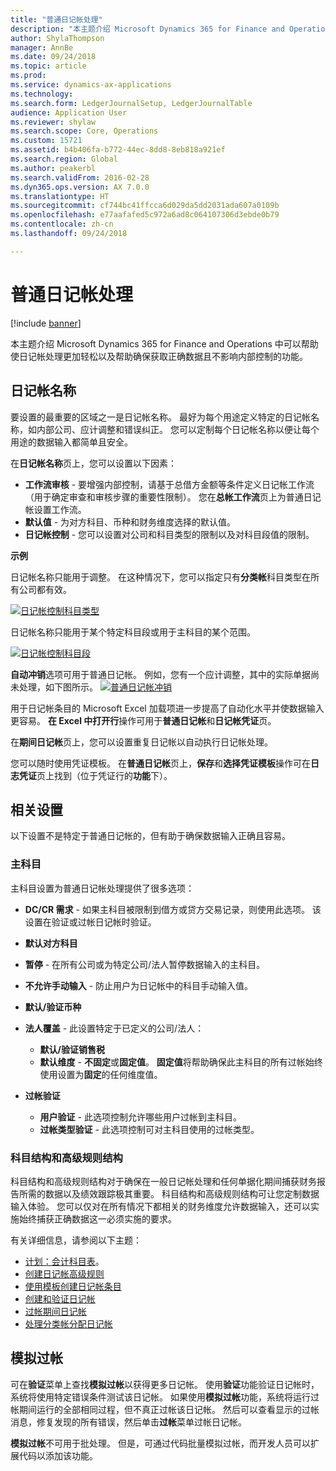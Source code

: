 ```yaml
---
title: "普通日记帐处理"
description: "本主题介绍 Microsoft Dynamics 365 for Finance and Operations 中可以帮助使日记帐处理更加轻松以及帮助确保获取正确数据且不影响内部控制的功能。"
author: ShylaThompson
manager: AnnBe
ms.date: 09/24/2018
ms.topic: article
ms.prod: 
ms.service: dynamics-ax-applications
ms.technology: 
ms.search.form: LedgerJournalSetup, LedgerJournalTable
audience: Application User
ms.reviewer: shylaw
ms.search.scope: Core, Operations
ms.custom: 15721
ms.assetid: b4b406fa-b772-44ec-8dd8-8eb818a921ef
ms.search.region: Global
ms.author: peakerbl
ms.search.validFrom: 2016-02-28
ms.dyn365.ops.version: AX 7.0.0
ms.translationtype: HT
ms.sourcegitcommit: cf744bc41ffcca6d029da5dd2031ada607a0109b
ms.openlocfilehash: e77aafafed5c972a6ad8c064107306d3ebde0b79
ms.contentlocale: zh-cn
ms.lasthandoff: 09/24/2018

---
```


# <a name="general-journal-processing"></a>普通日记帐处理

[!include [banner](../includes/banner.md)]

本主题介绍 Microsoft Dynamics 365 for Finance and Operations 中可以帮助使日记帐处理更加轻松以及帮助确保获取正确数据且不影响内部控制的功能。  

## <a name="journal-names"></a>日记帐名称

要设置的最重要的区域之一是日记帐名称。 最好为每个用途定义特定的日记帐名称，如内部公司、应计调整和错误纠正。 您可以定制每个日记帐名称以便让每个用途的数据输入都简单且安全。 

在**日记帐名称**页上，您可以设置以下因素：

-   **工作流审核** - 要增强内部控制，请基于总借方金额等条件定义日记帐工作流（用于确定审查和审核步骤的重要性限制）。 您在**总帐工作流**页上为普通日记帐设置工作流。
-   **默认值** - 为对方科目、币种和财务维度选择的默认值。
-   **日记帐控制** - 您可以设置对公司和科目类型的限制以及对科目段值的限制。 

**示例**

日记帐名称只能用于调整。 在这种情况下，您可以指定只有**分类帐**科目类型在所有公司都有效。 

[![日记帐控制科目类型](./media/journal-control-account-types1.png)](./media/journal-control-account-types1.png)

日记帐名称只能用于某个特定科目段或用于主科目的某个范围。 

[![日记帐控制科目段](./media/journal-control-segment1.png)](./media/journal-control-segment1.png)

**自动冲销**选项可用于普通日记帐。 例如，您有一个应计调整，其中的实际单据尚未处理，如下图所示。
[![普通日记帐冲销](./media/general-journal-reversing1.png)](./media/general-journal-reversing1.png) 

用于日记帐条目的 Microsoft Excel 加载项进一步提高了自动化水平并使数据输入更容易。 **在 Excel 中打开行**操作可用于**普通日记帐**和**日记帐凭证**页。 

在**期间日记帐**页上，您可以设置重复日记帐以自动执行日记帐处理。 

您可以随时使用凭证模板。 在**普通日记帐**页上，**保存**和**选择凭证模板**操作可在**日志凭证**页上找到（位于凭证行的**功能**下）。

## <a name="related-setup"></a>相关设置
以下设置不是特定于普通日记帐的，但有助于确保数据输入正确且容易。

### <a name="main-account"></a>主科目

主科目设置为普通日记帐处理提供了很多选项：

-   **DC/CR 需求** - 如果主科目被限制到借方或贷方交易记录，则使用此选项。 该设置在验证或过帐日记帐时验证。

-   **默认对方科目**
-   **暂停** - 在所有公司或为特定公司/法人暂停数据输入的主科目。
-   **不允许手动输入** - 防止用户为日记帐中的科目手动输入值。
-   **默认/验证币种**
-   **法人覆盖** - 此设置特定于已定义的公司/法人：
    -   **默认/验证销售税**
    -   **默认维度** - **不固定**或**固定值**。 **固定值**将帮助确保此主科目的所有过帐始终使用设置为**固定**的任何维度值。
-   **过帐验证**
    -   **用户验证** - 此选项控制允许哪些用户过帐到主科目。
    -   **过帐类型验证** - 此选项控制可对主科目使用的过帐类型。

### <a name="accounting-structures-and-advanced-rules-structures"></a>科目结构和高级规则结构

科目结构和高级规则结构对于确保在一般日记帐处理和任何单据化期间捕获财务报告所需的数据以及绩效跟踪极其重要。 科目结构和高级规则结构可让您定制数据输入体验。 您可以仅对在所有情况下都相关的财务维度允许数据输入，还可以实施始终捕获正确数据这一必须实施的要求。

有关详细信息，请参阅以下主题：
- [计划：会计科目表](plan-chart-of-accounts.md)。 
- [创建日记帐高级规则](tasks/create-advanced-rules-journals.md)
- [使用模板创建日记帐条目](tasks/create-journal-entry-template.md)
- [创建和验证日记帐](tasks/create-validate-journals.md)
- [过帐期间日记帐](tasks/post-periodic-journals.md)
- [处理分类帐分配日记帐](tasks/process-ledger-allocation-journal.md)

## <a name="simulate-posting"></a>模拟过帐
可在**验证**菜单上查找**模拟过帐**以获得更多日记帐。 使用**验证**功能验证日记帐时，系统将使用特定错误条件测试该日记帐。 如果使用**模拟过帐**功能，系统将运行过帐期间运行的全部相同过程，但不真正过帐该日记帐。 然后可以查看显示的过帐消息，修复发现的所有错误，然后单击**过帐**菜单过帐日记帐。 

**模拟过帐**不可用于批处理。 但是，可通过代码批量模拟过帐，而开发人员可以扩展代码以添加该功能。  

